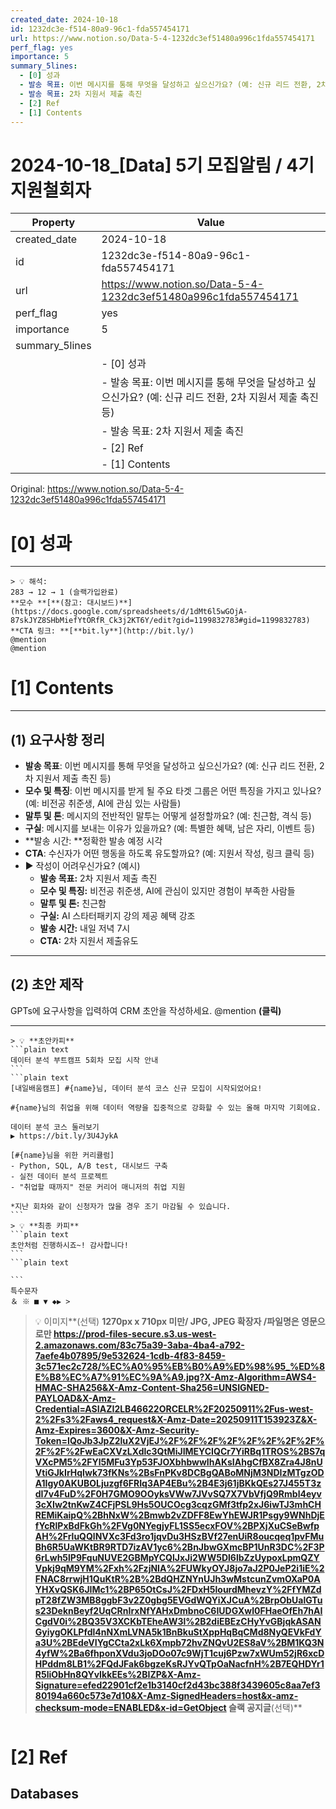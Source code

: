 ```yaml
---
created_date: 2024-10-18
id: 1232dc3e-f514-80a9-96c1-fda557454171
url: https://www.notion.so/Data-5-4-1232dc3ef51480a996c1fda557454171
perf_flag: yes
importance: 5
summary_5lines:
  - [0] 성과
  - 발송 목표: 이번 메시지를 통해 무엇을 달성하고 싶으신가요? (예: 신규 리드 전환, 2차 지원서 제출 촉진 등)
  - 발송 목표: 2차 지원서 제출 촉진
  - [2] Ref
  - [1] Contents
---
```


# 2024-10-18_[Data] 5기 모집알림 / 4기 지원철회자

| Property | Value |
| --- | --- |
| created_date | 2024-10-18 |
| id | 1232dc3e-f514-80a9-96c1-fda557454171 |
| url | https://www.notion.so/Data-5-4-1232dc3ef51480a996c1fda557454171 |
| perf_flag | yes |
| importance | 5 |
| summary_5lines | |
|  | - [0] 성과 |
|  | - 발송 목표: 이번 메시지를 통해 무엇을 달성하고 싶으신가요? (예: 신규 리드 전환, 2차 지원서 제출 촉진 등) |
|  | - 발송 목표: 2차 지원서 제출 촉진 |
|  | - [2] Ref |
|  | - [1] Contents |

Original: https://www.notion.so/Data-5-4-1232dc3ef51480a996c1fda557454171

# [0] 성과

---
    > 💡 해석:
    283 → 12 → 1 (슬랙가입완료)
    **모수 **[**(참고: 대시보드)**](https://docs.google.com/spreadsheets/d/1dMt6l5wGOjA-87skJYZ8SHbMiefYtORfR_Ck3j2KT6Y/edit?gid=1199832783#gid=1199832783)
    **CTA 링크: **[**bit.ly**](http://bit.ly/)
    @mention
    @mention

# [1] Contents

---

## **(1) 요구사항 정리**
- **발송 목표**: 이번 메시지를 통해 무엇을 달성하고 싶으신가요? (예: 신규 리드 전환, 2차 지원서 제출 촉진 등)
- **모수 및 특징**: 이번 메시지를 받게 될 주요 타겟 그룹은 어떤 특징을 가지고 있나요? (예: 비전공 취준생, AI에 관심 있는 사람들)
- **말투 및 톤**: 메시지의 전반적인 말투는 어떻게 설정할까요? (예: 친근함, 격식 등)
- **구실**: 메시지를 보내는 이유가 있을까요? (예: 특별한 혜택, 남은 자리, 이벤트 등)
- **발송 시간: **정확한 발송 예정 시각
- **CTA**: 수신자가 어떤 행동을 하도록 유도할까요? (예: 지원서 작성, 링크 클릭 등)
- ▶ 작성이 어려우신가요? (예시)
  - **발송 목표:** 2차 지원서 제출 촉진
  - **모수 및 특징:** 비전공 취준생, AI에 관심이 있지만 경험이 부족한 사람들
  - **말투 및 톤:** 친근함
  - **구실:** AI 스타터패키지 강의 제공 혜택 강조
  - **발송 시간:** 내일 저녁 7시
  - **CTA:** 2차 지원서 제출유도

---

## (2) 초안 제작
GPTs에 요구사항을 입력하여 CRM 초안을 작성하세요.
@mention **(클릭)**

---
    > 💡 **초안카피**
    ```plain text
    데이터 분석 부트캠프 5회차 모집 시작 안내
    ```
    ```plain text
    [내일배움캠프] #{name}님, 데이터 분석 코스 신규 모집이 시작되었어요!
    
    #{name}님의 취업을 위해 데이터 역량을 집중적으로 강화할 수 있는 올해 마지막 기회에요.
    
    데이터 분석 코스 둘러보기
    ▶ https://bit.ly/3U4JykA
    
    [#{name}님을 위한 커리큘럼]
    - Python, SQL, A/B test, 대시보드 구축
    - 실전 데이터 분석 프로젝트
    - "취업할 때까지" 전문 커리어 매니저의 취업 지원
    
    *지난 회차와 같이 신청자가 많을 경우 조기 마감될 수 있습니다.
    ```
    > 💡 **최종 카피**
    ```plain text
    초안처럼 진행하시죠~! 감사합니다!
    ```
    ```plain text
    
    ```
    특수문자
    ＆ ※ ■ ▼ ◆▶ >
> 💡 이미지**(선택)  **1270px x 710px 미만/ JPG, JPEG 확장자 /파일명은 영문으로만
https://prod-files-secure.s3.us-west-2.amazonaws.com/83c75a39-3aba-4ba4-a792-7aefe4b07895/9e532624-1cdb-4f83-8459-3c571ec2c728/%EC%A0%95%EB%B0%A9%ED%98%95_%ED%8E%B8%EC%A7%91%EC%9A%A9.jpg?X-Amz-Algorithm=AWS4-HMAC-SHA256&X-Amz-Content-Sha256=UNSIGNED-PAYLOAD&X-Amz-Credential=ASIAZI2LB46622ORCELR%2F20250911%2Fus-west-2%2Fs3%2Faws4_request&X-Amz-Date=20250911T153923Z&X-Amz-Expires=3600&X-Amz-Security-Token=IQoJb3JpZ2luX2VjEJ%2F%2F%2F%2F%2F%2F%2F%2F%2F%2F%2FwEaCXVzLXdlc3QtMiJIMEYCIQCr7YiRBq1TROS%2BS7qVXcPM5%2FYl5MFu3Yp53FJOXbhbwwIhAKsIAhgCfBX8Zra4J8nUVtiGJkIrHqIwk73fKNs%2BsFnPKv8DCBgQABoMNjM3NDIzMTgzODA1Igy0AKUBOLjuzgf6FRIq3AP4EBu%2B4E3j61jBKkQEs27J455T3zdI7v4FuD%2F0H7GMO9OOyksVWw7JVvSQ7X7VbVfjQ9Rmbl4eyv3cXIw2tnKwZ4CFjPSL9Hs5OUCOcg3cqzGMf3tfp2xJ6iwTJ3mhCHREMiKaipQ%2BhNxW%2Bmwb2vZDFF8EwYhEWJR1Psgy9WNhDjEfYcRlPxBdFkGh%2FVg0NYegjyFL1SS5ecxFOV%2BPXjXuCSeBwfpAH%2FrluQQlNVXc3Fd3ro1jqvDu3HSzBVf27enUiR8oucqeq1pvFMuBh6R5UaWKtBR9RTD7izAV1yc6%2BnJbwGXmcBP1UnR3DC%2F3P6rLwh5lP9FquNUVE2GBMpYCQlJxJi2WW5Dl6lbZzUypoxLpmQZYVpkj9qM9YM%2Fxh%2FzjNIA%2FUWkyOYJ8jo7aJ2P0JeP2i1iE%2FNAC8rrwjH1QuKtR%2B%2BdQHZNYnUJh3wMstcunZvmOXaP0AYHXvQSK6JIMc1%2BP65OtCsJ%2FDxH5lourdMhevzY%2FfYMZdpT28fZW3MB8ggbF3v2Z0gbg5EVGdWQYiXJCuA%2BrpObUalGTus23DeknBeyf2UqCRnIrxNfYAHxDmbnoC6IUDGXwl0FHaeOfEh7hAICgdV0i%2BQ35V3XCKbTEheAW3l%2B2diEBEzCHyYvGBjqkASANGyiygOKLPfdl4nNXmLVNA5k1BnBkuStXppHqBqCMd8NyQEVkFdYa3U%2BEdeVIYgCCta2xLk6Xmpb72hvZNQvU2ES8aV%2BM1KQ3N4yfW%2Ba6fhponXVdu3joDOo07c9WjT1cuj6Pzw7xWUm52jR6xcDHPddm8LB1%2FQdJFak6bgzeKsRJYvQTpOaNacfnH%2B7EQHDYr1R5liObHn8QYvIkkEEs%2BIZP&X-Amz-Signature=efed22901cf2e1b3140cf2d43bc388f3439605c8aa7ef380194a660c573e7d10&X-Amz-SignedHeaders=host&x-amz-checksum-mode=ENABLED&x-id=GetObject
슬랙 공지글**(선택)**
```plain text

```

# [2] Ref

## Databases
